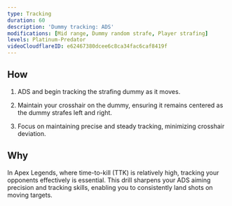 ```yaml
---
type: Tracking
duration: 60
description: 'Dummy tracking: ADS'
modifications: [Mid range, Dummy random strafe, Player strafing]
levels: Platinum-Predator
videoCloudflareID: e62467380dcee6c8ca34fac6caf8419f
---
```


## How

1. ADS and begin tracking the strafing dummy as it moves.

2. Maintain your crosshair on the dummy, ensuring it remains centered as the dummy strafes left and right.

3. Focus on maintaining precise and steady tracking, minimizing crosshair deviation.

## Why

In Apex Legends, where time-to-kill (TTK) is relatively high, tracking your opponents effectively is essential. This drill sharpens your ADS aiming precision and tracking skills, enabling you to consistently land shots on moving targets.
